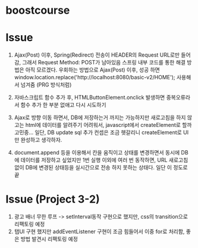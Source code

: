 # boostcourse

# Issue
1. Ajax(Post) 이후, Spring(Redirect) 전송이 HEADER의 Request URL로만 들어감, 그래서 Request Method: POST가 남아있음 스프링 내부 코드를 통한 해결 방법은 아직 모르겠다.
우회하는 방법으로 Ajax(Post) 이후, 성공 하면 window.location.replace('http://localhost:8080/basic-v2/HOME'); 사용해서 넘겨줌 (PRG 방식처럼)
  
2. 자바스크립트 함수 추가 후, HTMLButtonElement.onclick 발생하면 중복오류라서 함수 추가 한 부분 없애고 다시 시도하기

3. Ajax로 방향 이동 하면서, DB에 저장하는거 까지는 가능하지만 새로고침을 하지 않고는 html에 데이터를 알려주기 어려워서, javascript에서 createElement로 할까 고민중... 일단, DB update sql 추가 컨셉은 조금 헷갈리니 createElement로 UI만 완성하고 생각하자.

4. document.append 등을 이용해서 칸을 움직이고 상태를 변경하면서 동시에 DB에 데이터를 저장하고 싶었지만 1번 실행 이외에 여러 번 동작하면, URL 새로고침 없이 DB에 변경된 상태등을 실시간으로 전송 하지 못하는 상태다. 일단 이 정도로 끝


# Issue (Project 3-2)
1. 광고 배너 무한 루프 -> setInterval동작 구현으로 했지만, css의 transition으로 리팩토링 예정
2. 탭UI 구현 했지만 addEventListener 구현이 조금 힘들어서 이중 for로 처리함, 좋은 방법 발견시 리팩토링 예정
